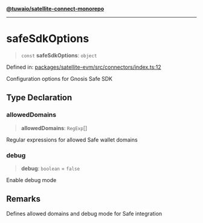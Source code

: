 [**@tuwaio/satellite-connect-monorepo**](../../../README.md)

***

# safeSdkOptions

> `const` **safeSdkOptions**: `object`

Defined in: [packages/satellite-evm/src/connectors/index.ts:12](https://github.com/TuwaIO/satellite-connect/blob/49b38ffcdc75724c7917425f1ae5bfff12102201/packages/satellite-evm/src/connectors/index.ts#L12)

Configuration options for Gnosis Safe SDK

## Type Declaration

### allowedDomains

> **allowedDomains**: `RegExp`[]

Regular expressions for allowed Safe wallet domains

### debug

> **debug**: `boolean` = `false`

Enable debug mode

## Remarks

Defines allowed domains and debug mode for Safe integration
